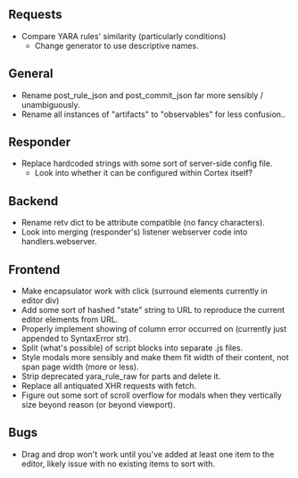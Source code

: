 ## Requests
*  Compare YARA rules' similarity (particularly conditions)
    * Change generator to use descriptive names.

## General
*  Rename post_rule_json and post_commit_json far more sensibly / unambiguously.
*  Rename all instances of "artifacts" to "observables" for less confusion..

## Responder
* Replace hardcoded strings with some sort of server-side config file.
  * Look into whether it can be configured within Cortex itself? 

## Backend
* Rename retv dict to be attribute compatible (no fancy characters).
* Look into merging (responder's) listener webserver code into handlers.webserver.

## Frontend
* Make encapsulator work with click (surround elements currently in editor div)
* Add some sort of hashed "state" string to URL to reproduce the current editor elements from URL.
* Properly implement showing of column error occurred on (currently just appended to SyntaxError str).
* Split (what's possible) of script blocks into separate .js files.
* Style modals more sensibly and make them fit width of their content, not span page width (more or less).
* Strip deprecated yara_rule_raw for parts and delete it.
* Replace all antiquated XHR requests with fetch.
* Figure out some sort of scroll overflow for modals when they vertically size beyond reason (or beyond viewport).

## Bugs
* Drag and drop won't work until you've added at least one item to the editor, 
  likely issue with no existing items to sort with.
